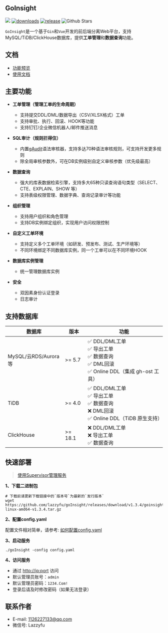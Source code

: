## GoInsight
![](https://img.shields.io/static/v1?label=License&message=MIT&color=green&?style=flat-square)
[![downloads](https://img.shields.io/github/downloads/lazzyfu/goInsight/total.svg)](https://github.com/lazzyfu/goInsight/releases)
[![release](https://img.shields.io/github/v/release/lazzyfu/goInsight.svg)](https://github.com/lazzyfu/goInsight/releases)
<img alt="Github Stars" src="https://img.shields.io/github/stars/lazzyfu/goInsight?logo=github">

`GoInsight`是一个基于`Gin`和`Vue`开发的前后端分离Web平台，支持MySQL/TiDB/ClickHouse数据库，提供**工单管理**和**数据查询**功能。

## 文档
- [功能预览](https://github.com/lazzyfu/goInsight/wiki/Feature-Preview)
- [使用文档](https://github.com/lazzyfu/goInsight/wiki)

## 主要功能
- **工单管理（管理工单的生命周期）**
  - 支持提交DDL/DML/数据导出（CSV/XLSX格式）工单
  - 支持审批、执行、回滚、HOOK等功能
  - 支持钉钉/企业微信机器人/邮件推送消息

- **SQL审计（规则拦得住）**
  - 内置[gAudit](https://github.com/lazzyfu/gAudit)语法审核器，支持多达70种语法审核规则，可支持开发更多规则
  - 除全局审核参数外，可在DB实例级别自定义审核参数（优先级最高）

- **数据查询**
  - 强大的库表数据检索引擎，支持多大65种只读查询语句类型（SELECT、CTE、EXPLAIN、SHOW 等）
  - 支持表级权限管理、数据字典、查询记录审计等功能

- **组织管理**
  - 支持用户组织和角色管理
  - 支持DB实例绑定组织，实现用户访问权限控制

- **自定义工单环境**
  - 支持定义多个工单环境（如研发、预发布、测试、生产环境等）
  - 不同环境绑定不同数据库实例，同一个工单可以在不同环境HOOK

- **数据库实例管理** 
  - 统一管理数据库实例

- **安全**
  - 双因素身份认证登录
  - 日志审计

## 支持数据库
| 数据库                                 | 版本    | 功能                                                                                               |
| -------------------------------------- | ------- | -------------------------------------------------------------------------------------------------- |
| MySQL/云RDS/Aurora等 | >= 5.7  | ✅ DDL/DML工单 <br> ✅ 导出工单 <br> ✅ 数据查询 <br> ✅ DML回滚 <br> ✅ Online DDL（集成 gh-ost 工具） |
| TiDB                                   | >= 4.0  | ✅ DDL/DML工单 <br> ✅ 导出工单 <br> ✅ 数据查询 <br> ❌ DML回滚 <br> ✅ Online DDL（TiDB 原生支持）    |
| ClickHouse                             | >= 18.1 | ❌ DDL/DML工单 <br> ❌ 导出工单 <br> ✅ 数据查询                                                      |


## 快速部署
> [使用Supervisor管理服务](https://github.com/lazzyfu/goInsight/wiki/Service-Deployment)

**1、下载二进制包**

```
# 下载前请更新下载链接中的`版本号`为最新的`发行版本`
wget https://github.com/lazzyfu/goInsight/releases/download/v1.3.4/goinsight-linux-amd64-v1.3.4.tar.gz
```

**2、配置config.yaml**

配置文件相对简单，请参考: [如何配置config.yaml](https://github.com/lazzyfu/goInsight/wiki/Config)


**3、启动服务**

```
./goInsight -config config.yaml
```

**4、访问服务**
 - 通过 <http://ip:port> 访问
 - 默认管理员账号：`admin`
 - 默认管理员密码：`1234.Com!`
 - 登录后请及时修改密码（如果无法登录）

## 联系作者

- E-mail: [1126227133@qq.com](mailto:1126227133@qq.com)
- 微信号: Lazzyfu